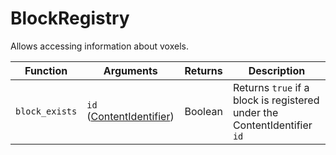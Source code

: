 # BlockRegistry

Allows accessing information about voxels.

| Function       | Arguments                  | Returns | Description |
| -------------- | -------------------------- | ------- | ----------- |
| `block_exists` | `id` ([ContentIdentifier]) | Boolean | Returns `true` if a block is registered under the ContentIdentifier `id` |

[ContentIdentifier]: ../../packages/identifiers.md#in-lua